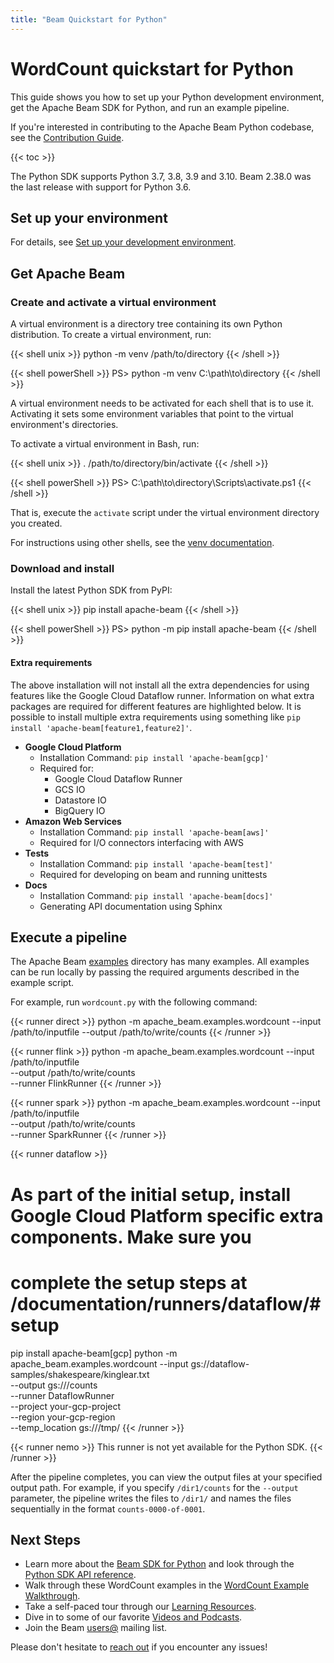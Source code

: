 ```yaml
---
title: "Beam Quickstart for Python"
---
```

<!--
Licensed under the Apache License, Version 2.0 (the "License");
you may not use this file except in compliance with the License.
You may obtain a copy of the License at

http://www.apache.org/licenses/LICENSE-2.0

Unless required by applicable law or agreed to in writing, software
distributed under the License is distributed on an "AS IS" BASIS,
WITHOUT WARRANTIES OR CONDITIONS OF ANY KIND, either express or implied.
See the License for the specific language governing permissions and
limitations under the License.
-->

# WordCount quickstart for Python

This guide shows you how to set up your Python development environment, get the Apache Beam SDK for Python, and run an example pipeline.

If you're interested in contributing to the Apache Beam Python codebase, see the [Contribution Guide](/contribute).

{{< toc >}}

The Python SDK supports Python 3.7, 3.8, 3.9 and 3.10. Beam 2.38.0 was the last release with support for Python 3.6.

## Set up your environment

For details, see
[Set up your development environment](/get-started/quickstart/python#set-up-your-development-environment).

## Get Apache Beam

### Create and activate a virtual environment

A virtual environment is a directory tree containing its own Python distribution. To create a virtual environment, run:

{{< shell unix >}}
python -m venv /path/to/directory
{{< /shell >}}

{{< shell powerShell >}}
PS> python -m venv C:\path\to\directory
{{< /shell >}}

A virtual environment needs to be activated for each shell that is to use it.
Activating it sets some environment variables that point to the virtual
environment's directories.

To activate a virtual environment in Bash, run:

{{< shell unix >}}
. /path/to/directory/bin/activate
{{< /shell >}}

{{< shell powerShell >}}
PS> C:\path\to\directory\Scripts\activate.ps1
{{< /shell >}}

That is, execute the `activate` script under the virtual environment directory you created.

For instructions using other shells, see the [venv documentation](https://docs.python.org/3/library/venv.html).

### Download and install

Install the latest Python SDK from PyPI:

{{< shell unix >}}
pip install apache-beam
{{< /shell >}}

{{< shell powerShell >}}
PS> python -m pip install apache-beam
{{< /shell >}}

#### Extra requirements

The above installation will not install all the extra dependencies for using features like the Google Cloud Dataflow runner. Information on what extra packages are required for different features are highlighted below. It is possible to install multiple extra requirements using something like `pip install 'apache-beam[feature1,feature2]'`.

- **Google Cloud Platform**
  - Installation Command: `pip install 'apache-beam[gcp]'`
  - Required for:
    - Google Cloud Dataflow Runner
    - GCS IO
    - Datastore IO
    - BigQuery IO
- **Amazon Web Services**
  - Installation Command: `pip install 'apache-beam[aws]'`
  - Required for I/O connectors interfacing with AWS
- **Tests**
  - Installation Command: `pip install 'apache-beam[test]'`
  - Required for developing on beam and running unittests
- **Docs**
  - Installation Command: `pip install 'apache-beam[docs]'`
  - Generating API documentation using Sphinx

## Execute a pipeline

The Apache Beam [examples](https://github.com/apache/beam/tree/master/sdks/python/apache_beam/examples) directory has many examples. All examples can be run locally by passing the required arguments described in the example script.

For example, run `wordcount.py` with the following command:

{{< runner direct >}}
python -m apache_beam.examples.wordcount --input /path/to/inputfile --output /path/to/write/counts
{{< /runner >}}

{{< runner flink >}}
python -m apache_beam.examples.wordcount --input /path/to/inputfile \
                                         --output /path/to/write/counts \
                                         --runner FlinkRunner
{{< /runner >}}

{{< runner spark >}}
python -m apache_beam.examples.wordcount --input /path/to/inputfile \
                                         --output /path/to/write/counts \
                                         --runner SparkRunner
{{< /runner >}}

{{< runner dataflow >}}
# As part of the initial setup, install Google Cloud Platform specific extra components. Make sure you
# complete the setup steps at /documentation/runners/dataflow/#setup
pip install apache-beam[gcp]
python -m apache_beam.examples.wordcount --input gs://dataflow-samples/shakespeare/kinglear.txt \
                                         --output gs://<your-gcs-bucket>/counts \
                                         --runner DataflowRunner \
                                         --project your-gcp-project \
                                         --region your-gcp-region \
                                         --temp_location gs://<your-gcs-bucket>/tmp/
{{< /runner >}}

{{< runner nemo >}}
This runner is not yet available for the Python SDK.
{{< /runner >}}

After the pipeline completes, you can view the output files at your specified
output path. For example, if you specify `/dir1/counts` for the `--output`
parameter, the pipeline writes the files to `/dir1/` and names the files
sequentially in the format `counts-0000-of-0001`.

## Next Steps

* Learn more about the [Beam SDK for Python](/documentation/sdks/python/)
  and look through the [Python SDK API reference](https://beam.apache.org/releases/pydoc).
* Walk through these WordCount examples in the [WordCount Example Walkthrough](/get-started/wordcount-example).
* Take a self-paced tour through our [Learning Resources](/documentation/resources/learning-resources).
* Dive in to some of our favorite [Videos and Podcasts](/get-started/resources/videos-and-podcasts).
* Join the Beam [users@](/community/contact-us) mailing list.

Please don't hesitate to [reach out](/community/contact-us) if you encounter any issues!
